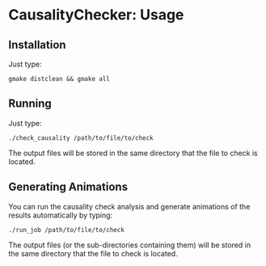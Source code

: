# CausalityChecker: Usage

## Installation

Just type:

```gmake distclean && gmake all```

## Running

Just type:

```./check_causality /path/to/file/to/check```

The output files will be stored in the same directory that the file to check is located.

## Generating Animations

You can run the causality check analysis and generate animations of the results automatically by typing:

```./run_job /path/to/file/to/check```

The output files (or the sub-directories containing them) will be stored in the same directory that the file to check is located.

